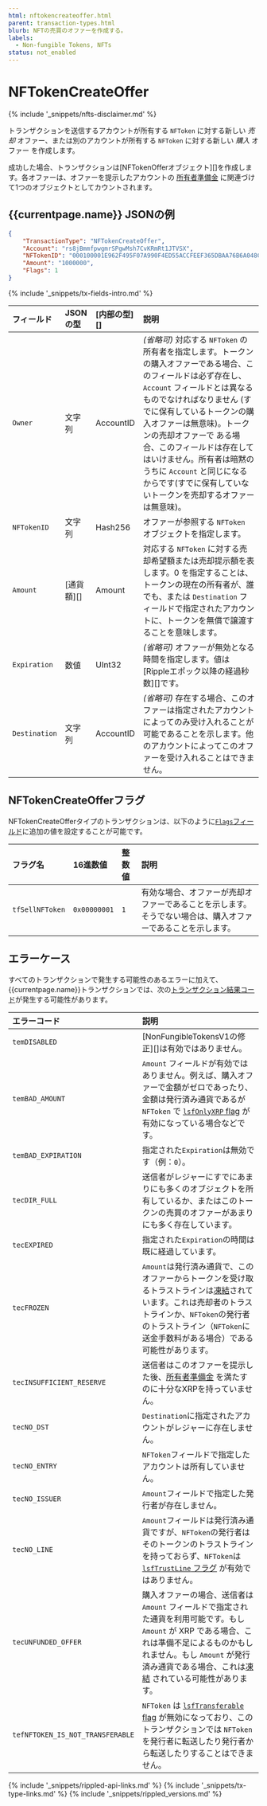 ```yaml
---
html: nftokencreateoffer.html
parent: transaction-types.html
blurb: NFTの売買のオファーを作成する。
labels:
  - Non-fungible Tokens, NFTs
status: not_enabled
---
```

# NFTokenCreateOffer
{% include '_snippets/nfts-disclaimer.md' %}

トランザクションを送信するアカウントが所有する `NFToken` に対する新しい _売却_ オファー、または別のアカウントが所有する `NFToken` に対する新しい _購入_ オファー を作成します。

成功した場合、トランザクションは[NFTokenOfferオブジェクト][]を作成します。各オファーは、オファーを提示したアカウントの [所有者準備金](reserves.html) に関連づけて1つのオブジェクトとしてカウントされます。

## {{currentpage.name}} JSONの例

```json
{
  	"TransactionType": "NFTokenCreateOffer",
  	"Account": "rs8jBmmfpwgmrSPgwMsh7CvKRmRt1JTVSX",
  	"NFTokenID": "000100001E962F495F07A990F4ED55ACCFEEF365DBAA76B6A048C0A200000007",
  	"Amount": "1000000",
  	"Flags": 1
}
```


{% include '_snippets/tx-fields-intro.md' %}

| フィールド      | JSONの型            | [内部の型][]        | 説明               |
|:--------------|:--------------------|:------------------|:-------------------|
| `Owner`       | 文字列              | AccountID         | _(省略可)_ 対応する `NFToken` の所有者を指定します。トークンの購入オファーである場合、このフィールドは必ず存在し、 `Account` フィールドとは異なるものでなければなりません (すでに保有しているトークンの購入オファーは無意味)。トークンの売却オファーで ある場合、このフィールドは存在してはいけません。所有者は暗黙のうちに `Account` と同じになるからです(すでに保有していないトークンを売却するオファーは無意味)。 |
| `NFTokenID`     | 文字列              | Hash256           | オファーが参照する `NFToken` オブジェクトを指定します。 |
| `Amount`      | [通貨額][] | Amount            | 対応する `NFToken` に対する売却希望額または売却提示額を表します。0 を指定することは、トークンの現在の所有者が、誰でも、または `Destination` フィールドで指定されたアカウントに、トークンを無償で譲渡することを意味します。 |
| `Expiration`  | 数値              | UInt32            | _(省略可)_ オファーが無効となる時間を指定します。値は[Rippleエポック以降の経過秒数][]です。 |
| `Destination` | 文字列              | AccountID         | _(省略可)_ 存在する場合、このオファーは指定されたアカウントによってのみ受け入れることが可能であることを示します。他のアカウントによってこのオファーを受け入れることはできません。 |


## NFTokenCreateOfferフラグ

NFTokenCreateOfferタイプのトランザクションは、以下のように[`Flags`フィールド](transaction-common-fields.html#flags-field)に追加の値を設定することが可能です。

| フラグ名         | 16進数値      | 整数値          | 説明                          |
|:----------------|:-------------|:--------------|:------------------------------|
| `tfSellNFToken` | `0x00000001` | `1`           | 有効な場合、オファーが売却オファーであることを示します。そうでない場合は、購入オファーであることを示します。 |


## エラーケース

すべてのトランザクションで発生する可能性のあるエラーに加えて、{{currentpage.name}}トランザクションでは、次の[トランザクション結果コード](transaction-results.html)が発生する可能性があります。

| エラーコード                    | 説明                                          |
|:---------------------------------|:------------------------------------------|
| `temDISABLED`                    | [NonFungibleTokensV1の修正][]は有効ではありません。 |
| `temBAD_AMOUNT`                  | `Amount` フィールドが有効ではありません。例えば、購入オファーで金額がゼロであったり、金額は発行済み通貨であるが `NFToken` で [`lsfOnlyXRP` flag](nftoken.html#nftoken-フラグ) が有効になっている場合などです。 |
| `temBAD_EXPIRATION`              | 指定された`Expiration`は無効です（例：`0`）。 |
| `tecDIR_FULL`                    | 送信者がレジャーにすでにあまりにも多くのオブジェクトを所有しているか、またはこのトークンの売買のオファーがあまりにも多く存在しています。 |
| `tecEXPIRED`                     | 指定された`Expiration`の時間は既に経過しています。 |
| `tecFROZEN`                      | `Amount`は発行済み通貨で、このオファーからトークンを受け取るトラストラインは[凍結](freezes.html)されています。これは売却者のトラストラインか、`NFToken`の発行者のトラストライン（`NFToken`に送金手数料がある場合）である可能性があります。 |
| `tecINSUFFICIENT_RESERVE`        | 送信者はこのオファーを提示した後、[所有者準備金](reserves.html) を満たすのに十分なXRPを持っていません。 |
| `tecNO_DST`                      | `Destination`に指定されたアカウントがレジャーに存在しません。 |
| `tecNO_ENTRY`                    | `NFToken`フィールドで指定したアカウントは所有していません。 |
| `tecNO_ISSUER`                   | `Amount`フィールドで指定した発行者が存在しません。 |
| `tecNO_LINE`                     | `Amount`フィールドは発行済み通貨ですが、`NFToken`の発行者はそのトークンのトラストラインを持っておらず、`NFToken`は [`lsfTrustLine` フラグ](nftoken.html#nftoken-フラグ) が有効ではありません。 |
| `tecUNFUNDED_OFFER`              | 購入オファーの場合、送信者は `Amount` フィールドで指定された通貨を利用可能です。もし `Amount` が XRP である場合、これは準備不足によるものかもしれません。もし `Amount` が発行済み通貨である場合、これは[凍結](freezes.html) されている可能性があります。 |
| `tefNFTOKEN_IS_NOT_TRANSFERABLE` | `NFToken` は [`lsfTransferable` flag](nftoken.html#nftoken-flags) が無効になっており、このトランザクションでは `NFToken` を発行者に転送したり発行者から転送したりすることはできません。 |



<!--{# common link defs #}-->
{% include '_snippets/rippled-api-links.md' %}
{% include '_snippets/tx-type-links.md' %}
{% include '_snippets/rippled_versions.md' %}
